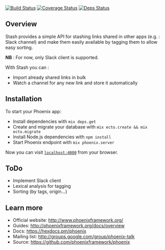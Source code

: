 [![Build Status](https://travis-ci.org/BachirC/stash.svg?branch=master)](https://travis-ci.org/BachirC/stash)
[![Coverage Status](https://coveralls.io/repos/github/BachirC/stash/badge.svg?branch=master)](https://coveralls.io/github/BachirC/stash?branch=master)
[![Deps Status](https://beta.hexfaktor.org/badge/all/github/BachirC/stash.svg)](https://beta.hexfaktor.org/github/BachirC/stash)

## Overview

Stash provides a simple API for stashing links shared in other apps (e.g. : Slack channel) and make them easily available by tagging them to allow easy sorting.

**NB** : For now, only Slack client is supported.

With Stash you can :

  * Import already shared links in bulk
  * Watch a channel for any new link and store it automatically

## Installation

To start your Phoenix app:

  * Install dependencies with `mix deps.get`
  * Create and migrate your database with `mix ecto.create && mix ecto.migrate`
  * Install Node.js dependencies with `npm install`
  * Start Phoenix endpoint with `mix phoenix.server`

Now you can visit [`localhost:4000`](http://localhost:4000) from your browser.

## ToDo

  * Implement Slack client
  * Lexical analysis for tagging
  * Sorting (by tags, origin...)

## Learn more

  * Official website: http://www.phoenixframework.org/
  * Guides: http://phoenixframework.org/docs/overview
  * Docs: https://hexdocs.pm/phoenix
  * Mailing list: http://groups.google.com/group/phoenix-talk
  * Source: https://github.com/phoenixframework/phoenix
